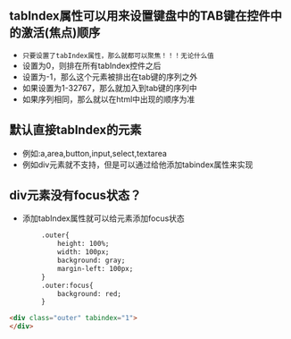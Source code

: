 ## tabIndex属性可以用来设置键盘中的TAB键在控件中的激活(焦点)顺序
* `只要设置了tabIndex属性，那么就都可以聚焦！！！无论什么值`
* 设置为0，则排在所有tabIndex控件之后
* 设置为-1，那么这个元素被排出在tab键的序列之外
* 如果设置为1-32767，那么就加入到tab键的序列中
* 如果序列相同，那么就以在html中出现的顺序为准

## 默认直接tabIndex的元素
* 例如:a,area,button,input,select,textarea
* 例如div元素就不支持，但是可以通过给他添加tabindex属性来实现

## div元素没有focus状态？
* 添加tabIndex属性就可以给元素添加focus状态
```html
        .outer{
            height: 100%;
            width: 100px;
            background: gray;
            margin-left: 100px;
        }
        .outer:focus{
            background: red;
        }

<div class="outer" tabindex="1">
</div>
```
